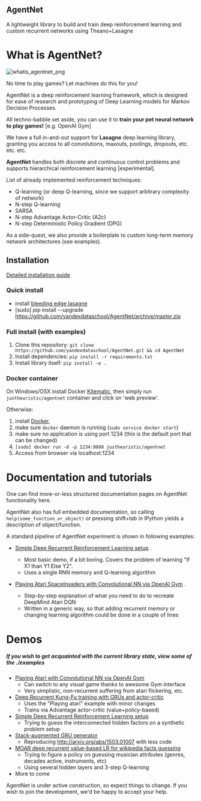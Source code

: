 AgentNet
----------------------

A lightweight library to build and train deep reinforcement learning and custom recurrent networks using Theano+Lasagne

# What is AgentNet?

![whatis_agentnet_png](http://s33.postimg.org/ytx63kwcv/whatis_agentnet_png.png)

No time to play games? Let machines do this for you!

AgentNet is a deep reinforcement learning framework,
which is designed for ease of research and prototyping of Deep Learning models for Markov Decision Processes.

All techno-babble set aside, you can use it to __train your pet neural network to play games!__ [e.g. OpenAI Gym]

We have a full in-and-out support for __Lasagne__ deep learning library, granting you access to all convolutions, maxouts, poolings, dropouts, etc. etc. etc.

__AgentNet__  handles both discrete and continuous control problems and supports hierarchical reinforcement learning [experimental].

List of already implemented reinforcement techniques:
- Q-learning (or deep Q-learning, since we support arbitrary complexity of network)
- N-step Q-learning
- SARSA
- N-step Advantage Actor-Critic (A2c)
- N-step Deterministic Policy Gradient (DPG)

As a side-quest, we also provide a boilerplate to custom long-term memory network architectures (see examples).

## Installation

[Detailed installation guide](https://github.com/yandexdataschool/AgentNet/wiki/Installing-AgentNet)

### Quick install
* install [bleeding edge lasagne](http://lasagne.readthedocs.io/en/latest/user/installation.html#bleeding-edge-version)
* [sudo] pip install --upgrade https://github.com/yandexdataschool/AgentNet/archive/master.zip


### Full install (with examples)

1. Clone this repository: `git clone https://github.com/yandexdataschool/AgentNet.git && cd AgentNet`
2. Install dependencies: `pip install -r requirements.txt`
3. Install library itself: `pip install -e .`

### Docker container

On Windows/OSX install Docker [Kitematic](https://kitematic.com/),
then simply run `justheuristic/agentnet` container and click on 'web preview'.

Otherwise:

1. install [Docker](http://docs.docker.com/installation/),
2. make sure `docker` daemon is running (`sudo service docker start`)
3. make sure no application is using port 1234 (this is the default port that can be changed)
4. `[sudo] docker run -d -p 1234:8888 justheuristic/agentnet`
5. Access from browser via localhost:1234



# Documentation and tutorials

One can find more-or-less structured documentation pages on AgentNet functionality here.

AgentNet also has full embedded documentation, so calling `help(some_function_or_object)` or
pressing shift+tab in IPython yields a description of object/function.

A standard pipeline of AgentNet experiment is shown in following examples:
* [Simple Deep Recurrent Reinforcement Learning setup](https://github.com/yandexdataschool/AgentNet/blob/master/examples/Basic%20tutorial%20on%20Boolearn%20Reasoning%20problem.ipynb) .
    * Most basic demo, if a bit boring. Covers the problem of learning "If X1 than Y1 Else Y2".
    * Uses a single RNN memory and Q-learning algorithm

* [Playing Atari SpaceInvaders with Convolutional NN via OpenAI Gym](https://github.com/yandexdataschool/AgentNet/blob/master/examples/Playing%20Atari%20with%20Deep%20Reinforcement%20Learning%20%28OpenAI%20Gym%29.ipynb) .
  * Step-by-step explanation of what you need to do to recreate DeepMind Atari DQN
  * Written in a generic way, so that adding recurrent memory or changing learning algorithm could be done in a couple of lines



# Demos

##### If you wish to get acquainted with the current library state, view some of the ./examples
* [Playing Atari with Convolutional NN via OpenAI Gym](https://github.com/yandexdataschool/AgentNet/blob/master/examples/Playing%20Atari%20with%20Deep%20Reinforcement%20Learning%20%28OpenAI%20Gym%29.ipynb)
  * Can switch to any visual game thanks to awesome Gym interface
  * Very simplistic, non-recurrent suffering from atari flickering, etc.
* [Deep Recurrent Kung-Fu training with GRUs and actor-critic](https://github.com/yandexdataschool/AgentNet/blob/master/examples/Deep%20Kung-Fu%20with%20GRUs%20and%20A2c%20algorithm%20%28OpenAI%20Gym%29.ipynb)
  * Uses the "Playing atari" example with minor changes
  * Trains via Advantage actor-critic (value+policy-based)
* [Simple Deep Recurrent Reinforcement Learning setup](https://github.com/yandexdataschool/AgentNet/blob/master/examples/Basic%20tutorial%20on%20Boolearn%20Reasoning%20problem.ipynb)
  * Trying to guess the interconnected hidden factors on a synthetic problem setup
* [Stack-augmented GRU generator](https://github.com/yandexdataschool/AgentNet/blob/master/examples/Stack%20RNN%20for%20formal%20sequence%20modelling.ipynb)
  * Reproducing http://arxiv.org/abs/1503.01007 with less code
* [MOAR deep recurrent value-based LR for wikipedia facts guessing](https://github.com/yandexdataschool/AgentNet/blob/master/examples/Advanced%20MDP%20tools%20and%20wikicat.ipynb)
  * Trying to figure a policy on guessing musician attributes (genres, decades active, instruments, etc)
  * Using several hidden layers and 3-step Q-learning
* More to come


AgentNet is under active construction, so expect things to change.
If you wish to join the development, we'd be happy to accept your help.



